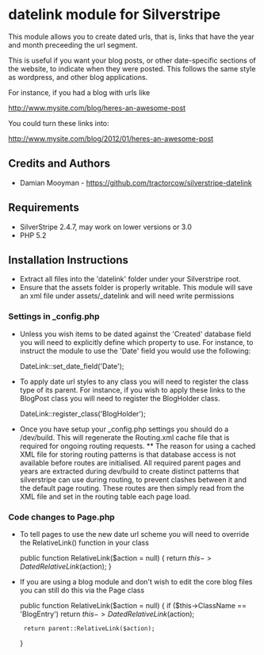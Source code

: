 # datelink module for Silverstripe

This module allows you to create dated urls, that is, links that have the year and month preceeding the url segment.

This is useful if you want your blog posts, or other date-specific sections of the website, to indicate when they
were posted. This follows the same style as wordpress, and other blog applications.

For instance, if you had a blog with urls like

http://www.mysite.com/blog/heres-an-awesome-post

You could turn these links into:

http://www.mysite.com/blog/2012/01/heres-an-awesome-post

## Credits and Authors

 * Damian Mooyman - <https://github.com/tractorcow/silverstripe-datelink>

## Requirements

 * SilverStripe 2.4.7, may work on lower versions or 3.0
 * PHP 5.2

## Installation Instructions

 * Extract all files into the 'datelink' folder under your Silverstripe root.
 * Ensure that the assets folder is properly writable. This module will save an xml file under assets/_datelink and will need write permissions

### Settings in _config.php

 * Unless you wish items to be dated against the 'Created' database field you will need to explicitly define which property to use.
   For instance, to instruct the module to use the 'Date' field you would use the following:

    DateLink::set_date_field('Date');

 * To apply date url styles to any class you will need to register the class type of its parent. For instance, if you wish 
   to apply these links to the BlogPost class you will need to register the BlogHolder class.

    DateLink::register_class('BlogHolder');

 * Once you have setup your _config.php settings you should do a /dev/build. This will regenerate the Routing.xml cache file
   that is required for ongoing routing requests.
 ** The reason for using a cached XML file for storing routing patterns is that database access is not available before
    routes are initialised. All required parent pages and years are extracted during dev/build to create distinct patterns
    that silverstripe can use during routing, to prevent clashes between it and the default page routing. These routes are
    then simply read from the XML file and set in the routing table each page load.

### Code changes to Page.php

 * To tell pages to use the new date url scheme you will need to override the RelativeLink() function in your class

    public function RelativeLink($action = null)
    {
        return $this->DatedRelativeLink($action);
    }

 * If you are using a blog module and don't wish to edit the core blog files you can still do this via the Page class

    public function RelativeLink($action = null)
    {
        if ($this->ClassName == 'BlogEntry')
            return $this->DatedRelativeLink($action);
        
        return parent::RelativeLink($action);
    }